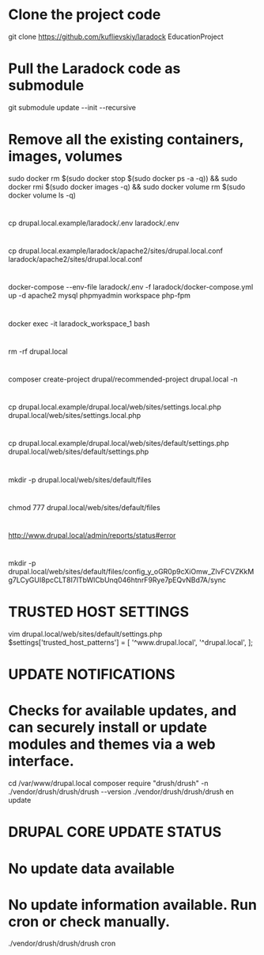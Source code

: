 # Clone the project code
git clone https://github.com/kuflievskiy/laradock EducationProject
# Pull the Laradock code as submodule
git submodule update --init --recursive
# Remove all the existing containers, images, volumes
sudo docker rm $(sudo docker stop $(sudo docker ps -a -q)) && sudo docker rmi $(sudo docker images -q) && sudo docker volume rm $(sudo docker volume ls -q)
#
cp drupal.local.example/laradock/.env laradock/.env
#
cp drupal.local.example/laradock/apache2/sites/drupal.local.conf laradock/apache2/sites/drupal.local.conf
#
docker-compose --env-file laradock/.env -f laradock/docker-compose.yml up -d apache2 mysql phpmyadmin workspace php-fpm
#
docker exec -it laradock_workspace_1 bash
#
rm -rf drupal.local
#
composer create-project drupal/recommended-project drupal.local -n
#
cp drupal.local.example/drupal.local/web/sites/settings.local.php drupal.local/web/sites/settings.local.php
#
cp drupal.local.example/drupal.local/web/sites/default/settings.php drupal.local/web/sites/default/settings.php
#
mkdir -p drupal.local/web/sites/default/files
#
chmod 777 drupal.local/web/sites/default/files
#
http://www.drupal.local/admin/reports/status#error
#
mkdir -p drupal.local/web/sites/default/files/config_y_oGR0p9cXiOmw_ZlvFCVZKkMg7LCyGUI8pcCLT8I7lTbWlCbUnq046htnrF9Rye7pEQvNBd7A/sync
#
# TRUSTED HOST SETTINGS
vim drupal.local/web/sites/default/settings.php
$settings['trusted_host_patterns'] = [
   '^www\.drupal\.local',
   '^drupal\.local',
];

# UPDATE NOTIFICATIONS
# Checks for available updates, and can securely install or update modules and themes via a web interface.
cd /var/www/drupal.local
composer require "drush/drush" -n
./vendor/drush/drush/drush --version
./vendor/drush/drush/drush en update

# DRUPAL CORE UPDATE STATUS
# No update data available
# No update information available. Run cron or check manually.
./vendor/drush/drush/drush cron


